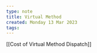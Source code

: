 ```yaml
---
type: note
title: Virtual Method
created: Monday 13 Mar 2023
tags: 
---
```


[[Cost of Virtual Method Dispatch]]